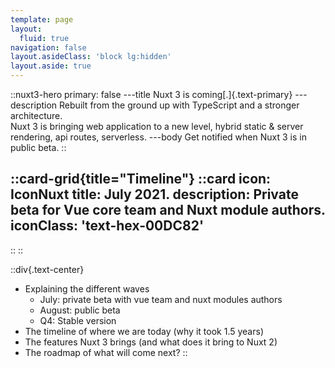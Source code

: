 ```yaml
---
template: page
layout:
  fluid: true
navigation: false
layout.asideClass: 'block lg:hidden'
layout.aside: true
---
```



::nuxt3-hero
primary: false
---title
Nuxt 3 is coming[.]{.text-primary}
---description
Rebuilt from the ground up with TypeScript and a stronger architecture.<br>
Nuxt 3 is bringing web application to a new level, hybrid static & server rendering, api routes, serverless.
---body
Get notified when Nuxt 3 is in public beta.
::

::card-grid{title="Timeline"}
  ::card
  icon: IconNuxt
  title: July 2021.
  description: Private beta for Vue core team and Nuxt module authors.
  iconClass: 'text-hex-00DC82' 
  ---
  ::
::

::div{.text-center}
- Explaining the different waves
  - July: private beta with vue team and nuxt modules authors
  - August: public beta
  - Q4: Stable version
- The timeline of where we are today (why it took 1.5 years)
- The features Nuxt 3 brings (and what does it bring to Nuxt 2)
- The roadmap of what will come next?
::
